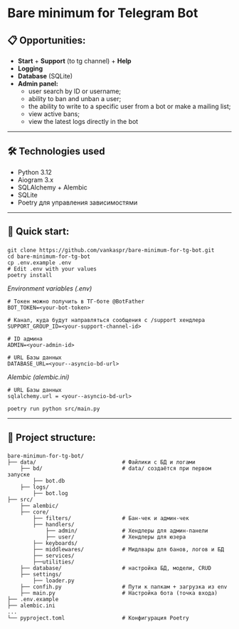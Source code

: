 # Bare minimum for Telegram Bot

## 📋 Opportunities:

- **Start** + **Support** (to tg channel) + **Help**
- **Logging**
- **Database** (SQLite)
- **Admin panel:**
  - user search by ID or username;
  - ability to ban and unban a user;
  - the ability to write to a specific user from a bot or make a mailing list;
  - view active bans;
  - view the latest logs directly in the bot
---

## 🛠️ Technologies used

- Python 3.12
- Aiogram 3.x
- SQLAlchemy + Alembic
- SQLite
- Poetry для управления зависимостями
---
## 🚀 Quick start:
###
```
git clone https://github.com/vankaspr/bare-minimum-for-tg-bot.git
cd bare-minimum-for-tg-bot
cp .env.example .env
# Edit .env with your values
poetry install
```
_Environment variables (.env)_
```
# Токен можно получить в ТГ-боте @BotFather
BOT_TOKEN=<your-bot-token>

# Канал, куда будут направляться сообщения с /support хендлера
SUPPORT_GROUP_ID=<your-support-channel-id>

# ID админа
ADMIN=<your-admin-id>

# URL Базы данных
DATABASE_URL=<your--asyncio-bd-url>
```
_Alembic (alembic.ini)_
```
# URL Базы данных
sqlalchemy.url = <your--asyncio-bd-url>
```
```
poetry run python src/main.py
```

---
## 📁 Project structure:
###
```
bare-minimun-for-tg-bot/
├── data/                           # Файлики с БД и логами
    ├── bd/                         # data/ создаётся при первом запуске
        ├── bot.db                  
    ├── logs/
        ├── bot.log 
├── src/
    ├── alembic/                    
    ├── core/                  
        ├── filters/                # Бан-чек и админ-чек
        ├── handlers/
            ├── admin/              # Хендлеры для админ-панели
            ├── user/               # Хендлеры для юзера
        ├── keyboards/
        ├── middlewares/            # Мидлвары для банов, логов и БД
        ├── services/
        ├──utilities/               
    ├── database/                   # настройка БД, модели, CRUD
    ├── settings/                    
        ├── loader.py          
    ├── confih.py                   # Пути к папкам + загрузка из env
    ├── main.py                     # Настройка бота (точка входа)  
├── .env.example       
├── alembic.ini             
...    
└── pyproject.toml                  # Конфигурация Poetry
```


